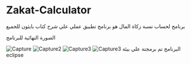 # Zakat-Calculator
برنامج لحساب نسبة زكاة المال هو برنامج تطبيق عملي علي شرح كتاب بايثون للجميع

الصورة النهائية للبرنامج

<img src="https://i.ibb.co/hmVCRzB/Capture.png" alt="Capture" border="0">
<img src="https://i.ibb.co/H2Y4ZQj/Capture2.png" alt="Capture2" border="0">
<img src="https://i.ibb.co/XC5QJbt/Capture3.png" alt="Capture3" border="0">
<img src="https://i.ibb.co/ZgtNm6M/fnal.png" alt="Capture3" border="0">
البرنامج تم برمجتة علي بيئة eclipse
